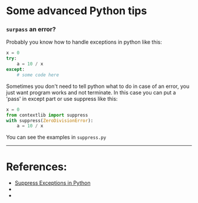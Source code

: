 # Some advanced Python tips

### `surpass` an error?
Probably you know how to handle exceptions in python like this:
```python
x = 0
try:
    a = 10 / x 
except:
    # some code here
```
Sometimes you don't need to tell python what to do in case of an error, you just want program works and not terminate.
In this case you can put a 'pass' in except part or use suppress like this:
```python
x = 0
from contextlib import suppress
with suppress(ZeroDivisionError):
    a = 10 / x
```
You can see the examples in `suppress.py`
***



# References:
- [Suppress Exceptions in Python](https://www.pythonforbeginners.com/basics/suppress-exceptions-in-python)
- []()
- []()
